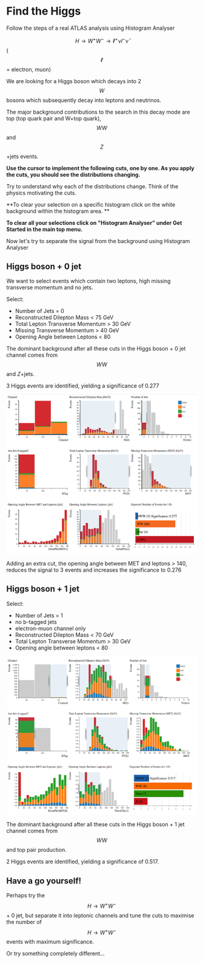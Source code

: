 # Find the Higgs

Follow the steps of a real ATLAS analysis using Histogram Analyser

$$H\rightarrow W^+W^- \rightarrow ℓ^+\nu l^- \bar \nu$$ ($$ℓ$$ = electron, muon)

We are looking for a Higgs boson which decays into 2 $$W$$ bosons which subsequently decay into leptons and neutrinos. 

The major background contributions to the search in this decay mode are top (top quark pair and W+top quark), $$WW$$ and $$Z$$+jets events.

**Use the cursor to implement the following cuts, one by one.
As you apply the cuts, you should see the distributions changing.**  

Try to understand why each of the distributions change.  Think of the physics motivating the cuts.

**To clear your selection on a specific histogram click on the white background within the histogram area. **

**To clear all your selections click on "Histogram Analyser" under Get Started in the main top menu.**


Now let's try to separate the signal from the background using Histogram Analyser

## Higgs boson + 0 jet

We want to select events which contain two leptons, high missing transverse momentum and no jets.  

Select: 

* Number of Jets = 0 
* Reconstructed Dilepton Mass < 75 GeV
* Total Lepton Transverse Momentum > 30 GeV
* Missing Transverse Momentum > 40 GeV
* Opening Angle between Leptons < 80


The dominant background after all these cuts in the
Higgs boson + 0 jet channel comes from $$WW$$ and $Z$+jets.

3 Higgs events are identified, yielding a significance of 0.277

![](pictures/HWW0jet.png)

Adding an extra cut, the opening angle between MET and leptons > 140, reduces the signal to 3 events and increases the significance to 0.276

## Higgs boson + 1 jet

Select: 

* Number of Jets = 1
* no b-tagged jets
* electron-muon channel only
* Reconstructed Dilepton Mass < 70 GeV
* Total Lepton Transverse Momentum > 30 GeV
* Opening angle between leptons < 80


![](pictures/HWW1jet.png)

The dominant background after all these cuts in the
Higgs boson + 1 jet channel comes from $$WW$$ and top pair
production.  

2 Higgs events are identified, yielding a significance of 0.517.

## Have a go yourself!

Perhaps try the $$H\rightarrow W^+W^-$$ + 0 jet, but separate it into leptonic channels and tune the cuts to maximise the number of $$H\rightarrow W^+W^-$$ events with maximum significance.  

Or try something completely different...

